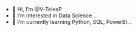 - 👋 Hi, I’m @V-TelesP
- 👀 I’m interested in Data Science...
- 🌱 I’m currently learning Python, SQL, PowerBI...

<!---
V-TelesP/V-TelesP is a ✨ special ✨ repository because its `README.md` (this file) appears on your GitHub profile.
You can click the Preview link to take a look at your changes.
--->
